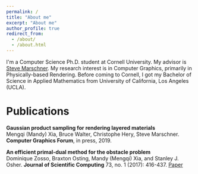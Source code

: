 ```yaml
---
permalink: /
title: "About me"
excerpt: "About me"
author_profile: true
redirect_from: 
  - /about/
  - /about.html
---
```


I'm a Computer Science Ph.D. student at Cornell University. My advisor is [Steve Marschner](http://www.cs.cornell.edu/~srm/). My research interest is in Computer Graphics, primarily in Physically-based Rendering. Before coming to Cornell, I got my Bachelor of Science in Applied Mathematics from University of California, Los Angeles (UCLA).

Publications 
======

**Gaussian product sampling for rendering layered materials**<br/>
Mengqi (Mandy) Xia, Bruce Walter, Christophe Hery, Steve Marschner. **Computer Graphics Forum**, in press, 2019.

**An efficient primal-dual method for the obstacle problem**<br/>
Dominique Zosso, Braxton Osting, Mandy (Mengqi) Xia, and Stanley J. Osher.  **Journal of Scientific Computing** 73, no. 1 (2017): 416-437. [Paper](https://link.springer.com/article/10.1007/s10915-017-0420-0)
